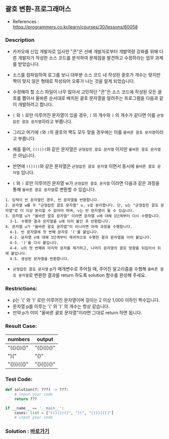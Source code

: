 ## 괄호 변환-프로그래머스

* References : https://programmers.co.kr/learn/courses/30/lessons/60058

### Description

* 카카오에 신입 개발자로 입사한 "콘"은 선배 개발자로부터 개발역량 강화를 위해 다른 개발자가 작성한 소스 코드를 분석하여 문제점을 발견하고 수정하라는 업무 과제를 받았습니다. 
* 소스를 컴파일하여 로그를 보니 대부분 소스 코드 내 작성된 괄호가 개수는 맞지만 짝이 맞지 않은 형태로 작성되어 오류가 나는 것을 알게 되었습니다.
* 수정해야 할 소스 파일이 너무 많아서 고민하던 "콘"은 소스 코드에 작성된 모든 괄호를 뽑아서 올바른 순서대로 배치된 괄호 문자열을 알려주는 프로그램을 다음과 같이 개발하려고 합니다.

* `(` 와 `)` 로만 이루어진 문자열이 있을 경우, `(` 의 개수와 `)` 의 개수가 같다면 이를 `균형잡힌 괄호 문자열`이라고 부릅니다.
* 그리고 여기에 `(`와 `)`의 괄호의 짝도 모두 맞을 경우에는 이를 `올바른 괄호 문자열`이라고 부릅니다.
* 예를 들어, `(()))(`와 같은 문자열은 `균형잡힌 괄호 문자열` 이지만 `올바른 괄호 문자열`은 아닙니다.
* 반면에 `(())()`와 같은 문자열은 `균형잡힌 괄호 문자열` 이면서 동시에 `올바른 괄호 문자열` 입니다.

* `(` 와 `)` 로만 이루어진 문자열 w가 `균형잡힌 괄호 문자열` 이라면 다음과 같은 과정을 통해 `올바른 괄호 문자열`로 변환할 수 있습니다.

```
1. 입력이 빈 문자열인 경우, 빈 문자열을 반환합니다. 
2. 문자열 w를 두 "균형잡힌 괄호 문자열" u, v로 분리합니다. 단, u는 "균형잡힌 괄호 문자열"로 더 이상 분리할 수 없어야 하며, v는 빈 문자열이 될 수 있습니다. 
3. 문자열 u가 "올바른 괄호 문자열" 이라면 문자열 v에 대해 1단계부터 다시 수행합니다. 
  3-1. 수행한 결과 문자열을 u에 이어 붙인 후 반환합니다. 
4. 문자열 u가 "올바른 괄호 문자열"이 아니라면 아래 과정을 수행합니다. 
  4-1. 빈 문자열에 첫 번째 문자로 '('를 붙입니다. 
  4-2. 문자열 v에 대해 1단계부터 재귀적으로 수행한 결과 문자열을 이어 붙입니다. 
  4-3. ')'를 다시 붙입니다. 
  4-4. u의 첫 번째와 마지막 문자를 제거하고, 나머지 문자열의 괄호 방향을 뒤집어서 뒤에 붙입니다. 
  4-5. 생성된 문자열을 반환합니다.
```

* `균형잡힌 괄호 문자열` p가 매개변수로 주어질 때, 주어진 알고리즘을 수행해 `올바른 괄호 문자열`로 변환한 결과를 return 하도록 solution 함수를 완성해 주세요.

### Restrictions:

* p는 '(' 와 ')' 로만 이루어진 문자열이며 길이는 2 이상 1,000 이하인 짝수입니다.
* 문자열 p를 이루는 '(' 와 ')' 의 개수는 항상 같습니다.
* 만약 p가 이미 "올바른 괄호 문자열"이라면 그대로 return 하면 됩니다.

### Result Case:

| numbers | output |
|---|---|
| "(()())()" | "(()())()" |
| ")(" | "()" |
| "()))((()" | "()(())()" |

### Test Code:
```python
def solution(?: ???) -> ???:
    # input your code
    return ???

if __name__ == '__main__':
    cases: list = ["(()())()", ")(", "()))((()"]
    # input your code
```

### Solution : [바로가기](https://github.com/takhyun12/Algorithm-Essential-Training/blob/main/Solutions/target_number.py)
